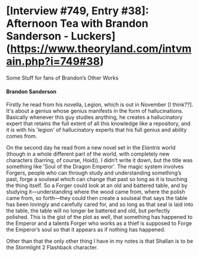 # [Interview #749, Entry #38]: Afternoon Tea with Brandon Sanderson - Luckers](https://www.theoryland.com/intvmain.php?i=749#38)

Some Stuff for fans of Brandon’s Other Works

#### Brandon Sanderson

Firstly he read from his novella, Legion, which is out in November [I think??]. It's about a genius whose genius manifests in the form of hallucinations. Basically whenever this guy studies anything, he creates a hallucinatory expert that retains the full extent of all this knowledge like a repository, and it is with his 'legion' of hallucinatory experts that his full genius and ability comes from.

On the second day he read from a new novel set in the
*Elantris*
world (though in a whole different part of the world, with completely new characters (barring, of course, Hoid)). I didn’t write it down, but the title was something like 'Soul of the Dragon Emperor'. The magic system involves Forgers, people who can through study and understanding something’s past, forge a soulseal which can change that past so long as it is touching the thing itself. So a Forger could look at an old and battered table, and by studying it—understanding where the wood came from, where the polish came from, so forth—they could then create a soulseal that says the table has been lovingly and carefully cared for, and so long as that seal is laid into the table, the table will no longer be battered and old, but perfectly polished. This is the gist of the plot as well, that something has happened to the Emperor and a talents Forger who works as a thief is supposed to Forge the Emperor’s soul so that it appears as if nothing has happened.

Other than that the only other thing I have in my notes is that Shallan is to be the Stormlight 2 Flashback character.

